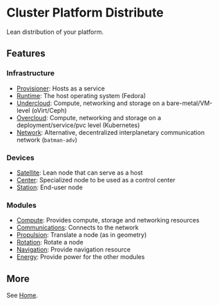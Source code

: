 # Cluster Platform Distribute

Lean distribution of your platform.

## Features

### Infrastructure

- [Provisioner](../provisioner/README.md): Hosts as a service
- [Runtime](../runtime/README.md): The host operating system (Fedora)
- [Undercloud](../undercloud/README.md): Compute, networking and storage on a bare-metal/VM-level (oVirt/Ceph)
- [Overcloud](../overcloud/README.md): Compute, networking and storage on a deployment/service/pvc level (Kubernetes)
- [Network](../network/README.md): Alternative, decentralized interplanetary communication network (`batman-adv`)

### Devices

- [Satellite](../satellite/README.md): Lean node that can serve as a host
- [Center](../center/README.md): Specialized node to be used as a control center
- [Station](../station/README.md): End-user node

### Modules

- [Compute](../compute/README.md): Provides compute, storage and networking resources
- [Communications](../communications/README.md): Connects to the network
- [Propulsion](../propulsion/README.md): Translate a node (as in geometry)
- [Rotation](../rotation/README.md): Rotate a node
- [Navigation](../navigation/README.md): Provide navigation resource
- [Energy](../energy/README.md): Provide power for the other modules

## More

See [Home](../site/src/index.md).
